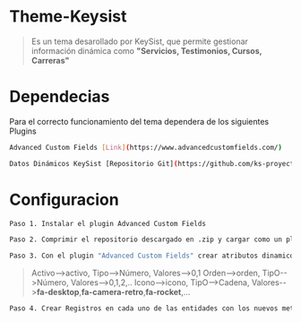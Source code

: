 # Theme-Keysist
>Es un tema desarollado por KeySist, que permite gestionar información dinámica como **"Servicios, Testimonios, Cursos, Carreras"**

# Dependecias

Para el correcto funcionamiento del tema dependera de los siguientes Plugins
```sh
Advanced Custom Fields [Link](https://www.advancedcustomfields.com/)
```
```sh
Datos Dinámicos KeySist [Repositorio Git](https://github.com/ks-proyects/keysist_post_types)
```

# Configuracion
```sh
Paso 1. Instalar el plugin Advanced Custom Fields
```
```sh
Paso 2. Comprimir el repositorio descargado en .zip y cargar como un plugin a WordPres Y ACTIVARLO
```
```sh
Paso 3. Con el plugin "Advanced Custom Fields" crear atributos dinamicos para las entidades creadas con el plugin anterior
```
> Activo-->activo, Tipo-->Número, Valores-->0,1
> Orden-->orden, TipO-->Número, Valores-->0,1,2,..
> Icono-->icono, TipO-->Cadena, Valores-->**fa-desktop**,**fa-camera-retro**,**fa-rocket**,...

```sh
Paso 4. Crear Registros en cada uno de las entidades con los nuevos metadas
```